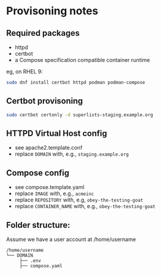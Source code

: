 # Provisoning notes

## Required packages

- httpd
- certbot
- a Compose specification compatible container runtime

eg, on RHEL 9:

```sh
sudo dnf install certbot httpd podman podman-compose
```

## Certbot provisoning

```sh
sudo certbot certonly -d superlists-staging.example.org
```

## HTTPD Virtual Host config

- see apache2.template.conf
- replace `DOMAIN` with, e.g., `staging.example.org`

## Compose config

- see compose.template.yaml
- replace `IMAGE` with, e.g., `acmeinc`
- replace `REPOSITORY` with, e.g, `obey-the-testing-goat`
- replace `CONTAINER_NAME` with, e.g., `obey-the-testing-goat`

## Folder structure:

Assume we have a user account at /home/username

```text
/home/username
└── DOMAIN
     ├── .env
     ├── compose.yaml
```
